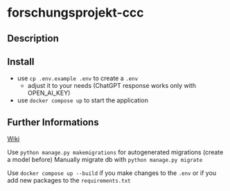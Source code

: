 # forschungsprojekt-ccc
## Description
## Install
- use `cp .env.example .env` to create a `.env`
  - adjust it to your needs (ChatGPT response works only with OPEN_AI_KEY)
- use `docker compose up` to start the application
## Further Informations
[Wiki](https://github.com/makl9797/forschungsprojekt-ccc/wiki)

Use `python manage.py makemigrations` for autogenerated migrations (create a model before)
Manually migrate db with `python manage.py migrate`

Use `docker compose up --build` if you make changes to the `.env` or if you add new packages to the `requirements.txt`